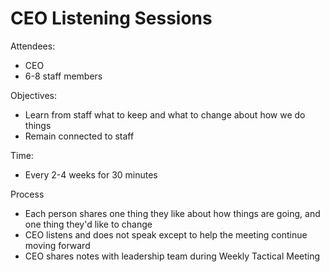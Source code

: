 # CEO Listening Sessions

Attendees:

- CEO
- 6-8 staff members

Objectives: 

- Learn from staff what to keep and what to change about how we do things
- Remain connected to staff  

Time: 

- Every 2-4 weeks for 30 minutes

Process

- Each person shares one thing they like about how things are going, and one thing they'd like to change
- CEO listens and does not speak except to help the meeting continue moving forward
- CEO shares notes with leadership team during Weekly Tactical Meeting
